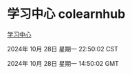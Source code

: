 # 学习中心 colearnhub
[学习中心](http://219.139.197.74:56308/colearnhub/)

2024年 10月 28日 星期一 22:50:02 CST

2024年 10月 28日 星期一 14:50:02 GMT
